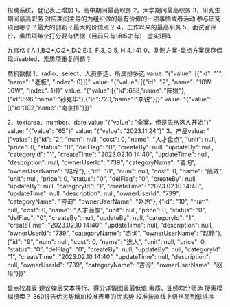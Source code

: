 
招聘系统，登记表上增加
1，高中期间最高职务
2，大学期间最高职务
3，研究生期间最高职务
对应期间主导的为组织做的最有价值的一项事情或者活动
参与研究项目哪个？最大的创新？最大的价值点？
4，工作以来的最高职务
5、面试官评价，素质项每个打分要有依据（目前只有1和5才有）
虚实矩阵


九宫格
{ A:1,B:2+,C:2+,D:2,E:3, F:3, G:5, H:4,I:4}
0、复制方案-盘点方案保存偶现disabled，素质项重复问题？

商机数据
1、radio、select、人员多选、所属排多选
value: "{\"value\": [{\"id\": \"1\", \"name\": \"老板\", \"index\": 0}]}"
value: "{\"value\": [{\"id\": \"2\", \"name\": \"10W-50W\", \"index\": 1}]}"
value: "{\"value\":[{\"id\":688,\"name\":\"陈媛\"},{\"id\":696,\"name\":\"孙克华\"},{\"id\":720,\"name\":\"李锐\"}]}"
value: "{\"value\":[{\"id\":102,\"name\":\"南京排\"}]}"

2、textarea、number、date
value:"{\"value\": \"全案，但是先从选人开始\"}"
value: "{\"value\": \"65\"}"
value: "{\"value\": \"2023.11.24\"}"
3、产品value: 
"{\"value\": [{\"id\": \"2\", \"num\": null, \"cost\": 0, \"name\": \"人才盘点\", \"unit\": null, \"price\": 0, \"status\": \"0\", \"delFlag\": \"0\", \"createBy\": null, \"updateBy\": null, \"categoryId\": \"1\", \"createTime\": \"2023.02.10 14:40\", \"updateTime\": null, \"description\": null, \"ownerUserId\": \"739\", \"categoryName\": \"咨询\", \"ownerUserName\": \"赵玲\"}, {\"id\": \"8\", \"num\": null, \"cost\": 0, \"name\": \"绩效\", \"unit\": null, \"price\": 0, \"status\": \"0\", \"delFlag\": \"0\", \"createBy\": null, \"updateBy\": null, \"categoryId\": \"1\", \"createTime\": \"2023.02.10 14:40\", \"updateTime\": null, \"description\": null, \"ownerUserId\": \"739\", \"categoryName\": \"咨询\", \"ownerUserName\": \"赵玲\"}, {\"id\": \"10\", \"num\": null, \"cost\": 0, \"name\": \"人才画像\", \"unit\": null, \"price\": 0, \"status\": \"0\", \"delFlag\": \"0\", \"createBy\": null, \"updateBy\": null, \"categoryId\": \"1\", \"createTime\": \"2023.02.10 14:40\", \"updateTime\": null, \"description\": null, \"ownerUserId\": \"739\", \"categoryName\": \"咨询\", \"ownerUserName\": \"赵玲\"}, {\"id\": \"9\", \"num\": null, \"cost\": 0, \"name\": \"选人\", \"unit\": null, \"price\": 0, \"status\": \"0\", \"delFlag\": \"0\", \"createBy\": null, \"updateBy\": null, \"categoryId\": \"1\", \"createTime\": \"2023.02.10 14:40\", \"updateTime\": null, \"description\": null, \"ownerUserId\": \"739\", \"categoryName\": \"咨询\", \"ownerUserName\": \"赵玲\"}]}"


盘点校准表
建议弹层文本换行、得分详情图表最低值
素质、业绩均分筛选
搜索模糊搜索？
360报告优劣势增加校准表里的优劣势
校准按直线上级从高到低排序